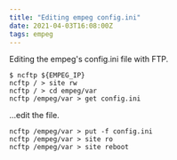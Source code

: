 ```yaml
---
title: "Editing empeg config.ini"
date: 2021-04-03T16:08:00Z
tags: empeg
---
```


Editing the empeg's config.ini file with FTP.

```
$ ncftp ${EMPEG_IP}
ncftp / > site rw
ncftp / > cd empeg/var
ncftp /empeg/var > get config.ini
```

...edit the file.

```
ncftp /empeg/var > put -f config.ini
ncftp /empeg/var > site ro
ncftp /empeg/var > site reboot
```
